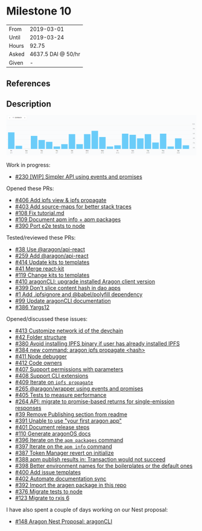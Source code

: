 # Milestone 10

| | |
|-|-|
| From  | 2019-03-01 |
| Until | 2019-03-24 |
| Hours | 92.75 |
| Asked | 4637.5 DAI @ 50/hr |
| Given | - |

## References

## Description

![Time-tracking report](assets/Milestone-10-toggle-report.PNG)

Work in progress:

- [#230 [WIP] Simpler API using events and promises](https://github.com/aragon/aragon.js/pull/230)

Opened these PRs:

- [#406 Add ipfs view & ipfs propagate](https://github.com/aragon/aragon-cli/pull/406)
- [#403 Add source-maps for better stack traces](https://github.com/aragon/aragon-cli/pull/403)
- [#108 Fix tutorial.md](https://github.com/aragon/hack/pull/108)
- [#109 Document apm info + apm packages](https://github.com/aragon/hack/pull/109)
- [#390 Port e2e tests to node](https://github.com/aragon/aragon-cli/pull/390)

Tested/reviewed these PRs:

- [#38 Use @aragon/api-react](https://github.com/aragon/aragon-react-boilerplate/pull/38)
- [#259 Add @aragon/api-react](https://github.com/aragon/aragon.js/pull/259)
- [#414 Update kits to templates](https://github.com/aragon/aragon-cli/pull/414)
- [#41 Merge react-kit](https://github.com/aragon/aragon-react-boilerplate/pull/41)
- [#119 Change kits to templates](https://github.com/aragon/hack/pull/119)
- [#410 aragonCLI: upgrade installed Aragon client version](https://github.com/aragon/aragon-cli/pull/410)
- [#399 Don't slice content hash in dao apps](https://github.com/aragon/aragon-cli/pull/399)
- [#1 Add .ipfsignore and @babel/polyfill dependency](https://github.com/aragon/your-first-aragon-app/pull/1)
- [#99 Update aragonCLI documentation](https://github.com/aragon/hack/pull/99)
- [#386 Yargs12](https://github.com/aragon/aragon-cli/pull/386)

Opened/discussed these issues:

- [#413 Customize network id of the devchain](https://github.com/aragon/aragon-cli/issues/413)
- [#42 Folder structure](https://github.com/aragon/aragon-react-boilerplate/issues/42)
- [#380 Avoid installing IPFS binary if user has already installed IPFS](https://github.com/aragon/aragon-cli/issues/380)
- [#384 new command: aragon ipfs propagate &lt;hash&gt;](https://github.com/aragon/aragon-cli/issues/384)
- [#411 Node debugger](https://github.com/aragon/aragon-cli/issues/411)
- [#412 Code owners](https://github.com/aragon/aragon-cli/issues/412)
- [#407 Support permissions with parameters](https://github.com/aragon/aragon-cli/issues/407)
- [#408 Support CLI extensions](https://github.com/aragon/aragon-cli/issues/408)
- [#409 Iterate on `ipfs propagate`](https://github.com/aragon/aragon-cli/issues/409)
- [#265 @aragon/wrapper using events and promises](https://github.com/aragon/aragon.js/issues/265)
- [#405 Tests to measure performance](https://github.com/aragon/aragon-cli/issues/405)
- [#264 API: migrate to promise-based returns for single-emission responses](https://github.com/aragon/aragon.js/issues/264)
- [#39 Remove Publishing section from readme](https://github.com/aragon/aragon-react-boilerplate/issues/39)
- [#391 Unable to use "your first aragon app"](https://github.com/aragon/aragon-cli/issues/391)
- [#401 Document release steps](https://github.com/aragon/aragon-cli/issues/401)
- [#110 Generate aragonOS docs](https://github.com/aragon/hack/issues/110)
- [#396 Iterate on the `apm packages` command](https://github.com/aragon/aragon-cli/issues/396)
- [#397 Iterate on the `apm info` command](https://github.com/aragon/aragon-cli/issues/397)
- [#387 Token Manager revert on initialize](https://github.com/aragon/aragon-cli/issues/387)
- [#388 apm publish results in: Transaction would not succeed](https://github.com/aragon/aragon-cli/issues/388)
- [#398 Better environment names for the boilerplates or the default ones](https://github.com/aragon/aragon-cli/issues/398)
- [#400 Add issue templates](https://github.com/aragon/aragon-cli/issues/400)
- [#402 Automate documentation sync](https://github.com/aragon/aragon-cli/issues/402)
- [#392 Import the aragen package in this repo](https://github.com/aragon/aragon-cli/issues/392)
- [#376 Migrate tests to node](https://github.com/aragon/aragon-cli/issues/376)
- [#123 Migrate to rxjs 6](https://github.com/aragon/aragon.js/pull/123)

I have also spent a couple of days working on our Nest proposal:

- [#148 Aragon Nest Proposal: aragonCLI](https://github.com/aragon/nest/issues/148)
